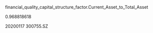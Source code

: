 financial_quality_capital_structure_factor.Current_Asset_to_Total_Asset

0.968818618

20200117
300755.SZ
